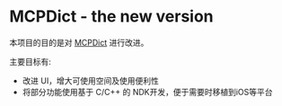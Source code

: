 # MCPDict - the new version

本项目的目的是对 [MCPDict](https://github.com/MaigoAkisame/MCPDict) 进行改进。

主要目标有:

  - 改进 UI，增大可使用空间及使用便利性
  - 将部分功能使用基于 C/C++ 的 NDK开发，便于需要时移植到iOS等平台